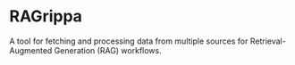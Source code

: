 # RAGrippa
A tool for fetching and processing data from multiple sources for Retrieval-Augmented Generation (RAG) workflows.

